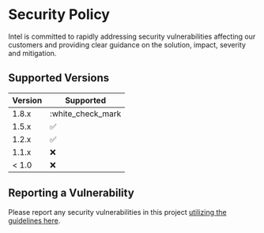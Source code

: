 # Security Policy
Intel is committed to rapidly addressing security vulnerabilities affecting our customers and providing clear guidance on the solution, impact, severity and mitigation. 

## Supported Versions

| Version | Supported          |
| ------- | ------------------ |
| 1.8.x   | :white_check_mark  |
| 1.5.x   | :white_check_mark: |
| 1.2.x   | :white_check_mark: |
| 1.1.x   | :x:                |
| < 1.0   | :x:                |

## Reporting a Vulnerability
Please report any security vulnerabilities in this project [utilizing the guidelines here](https://www.intel.com/content/www/us/en/security-center/vulnerability-handling-guidelines.html).
